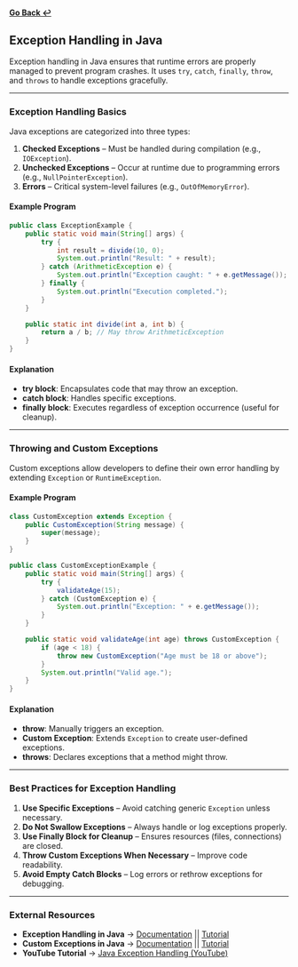#### [Go Back ↩](../README.md)

## Exception Handling in Java

Exception handling in Java ensures that runtime errors are properly managed to prevent program crashes. It uses `try`, `catch`, `finally`, `throw`, and `throws` to handle exceptions gracefully.

---  

### Exception Handling Basics

Java exceptions are categorized into three types:

1. **Checked Exceptions** – Must be handled during compilation (e.g., `IOException`).
2. **Unchecked Exceptions** – Occur at runtime due to programming errors (e.g., `NullPointerException`).
3. **Errors** – Critical system-level failures (e.g., `OutOfMemoryError`).

#### Example Program
```java
public class ExceptionExample {
    public static void main(String[] args) {
        try {
            int result = divide(10, 0);
            System.out.println("Result: " + result);
        } catch (ArithmeticException e) {
            System.out.println("Exception caught: " + e.getMessage());
        } finally {
            System.out.println("Execution completed.");
        }
    }

    public static int divide(int a, int b) {
        return a / b; // May throw ArithmeticException
    }
}
```  

#### Explanation
- **try block**: Encapsulates code that may throw an exception.
- **catch block**: Handles specific exceptions.
- **finally block**: Executes regardless of exception occurrence (useful for cleanup).

---  

### Throwing and Custom Exceptions

Custom exceptions allow developers to define their own error handling by extending `Exception` or `RuntimeException`.

#### Example Program
```java
class CustomException extends Exception {
    public CustomException(String message) {
        super(message);
    }
}

public class CustomExceptionExample {
    public static void main(String[] args) {
        try {
            validateAge(15);
        } catch (CustomException e) {
            System.out.println("Exception: " + e.getMessage());
        }
    }

    public static void validateAge(int age) throws CustomException {
        if (age < 18) {
            throw new CustomException("Age must be 18 or above");
        }
        System.out.println("Valid age.");
    }
}
```  

#### Explanation
- **throw**: Manually triggers an exception.
- **Custom Exception**: Extends `Exception` to create user-defined exceptions.
- **throws**: Declares exceptions that a method might throw.

---  

### Best Practices for Exception Handling

1. **Use Specific Exceptions** – Avoid catching generic `Exception` unless necessary.
2. **Do Not Swallow Exceptions** – Always handle or log exceptions properly.
3. **Use Finally Block for Cleanup** – Ensures resources (files, connections) are closed.
4. **Throw Custom Exceptions When Necessary** – Improve code readability.
5. **Avoid Empty Catch Blocks** – Log errors or rethrow exceptions for debugging.

---  

### External Resources

- **Exception Handling in Java** → [Documentation](https://www.geeksforgeeks.org/exceptions-in-java/) || [Tutorial](https://www.baeldung.com/java-exceptions)
- **Custom Exceptions in Java** → [Documentation](https://www.geeksforgeeks.org/user-defined-custom-exception-in-java/) || [Tutorial](https://www.baeldung.com/java-new-custom-exception)
- **YouTube Tutorial** → [Java Exception Handling (YouTube)](https://youtu.be/IZu5rZTN7PI?feature=shared)

